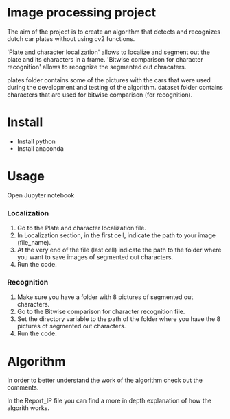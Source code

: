 # Image processing project
The aim of the project is to create an algorithm that detects and recognizes dutch car plates without using cv2 functions.

'Plate and character localization' allows to localize and segment out the plate and its characters in a frame.
'Bitwise comparison for character recognition' allows to recognize the segmented out chracaters.

plates folder contains some of the pictures with the cars that were used during the development and testing of the algorithm.
dataset folder contains characters that are used for bitwise comparison (for recognition). 

# Install
- Install python
- Install anaconda

# Usage

Open Jupyter notebook

### Localization
1) Go to the Plate and character localization file.
2) In Localization section, in the first cell, indicate the path to your image (file_name).
3) At the very end of the file (last cell) indicate the path to the folder where you want to save images of segmented out characters.
4) Run the code.

### Recognition
1) Make sure you have a folder with 8 pictures of segmented out characters.
2) Go to the Bitwise comparison for character recognition file.
3) Set the directory variable to the path of the folder where you have the 8 pictures of segmented out characters.
4) Run the code.

# Algorithm
In order to better understand the work of the algorithm check out the comments.

In the Report_IP file you can find a more in depth explanation of how the algorith works.
